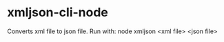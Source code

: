 # xmljson-cli-node
Converts xml file to json file. Run with: node xmljson &lt;xml file> &lt;json file>
